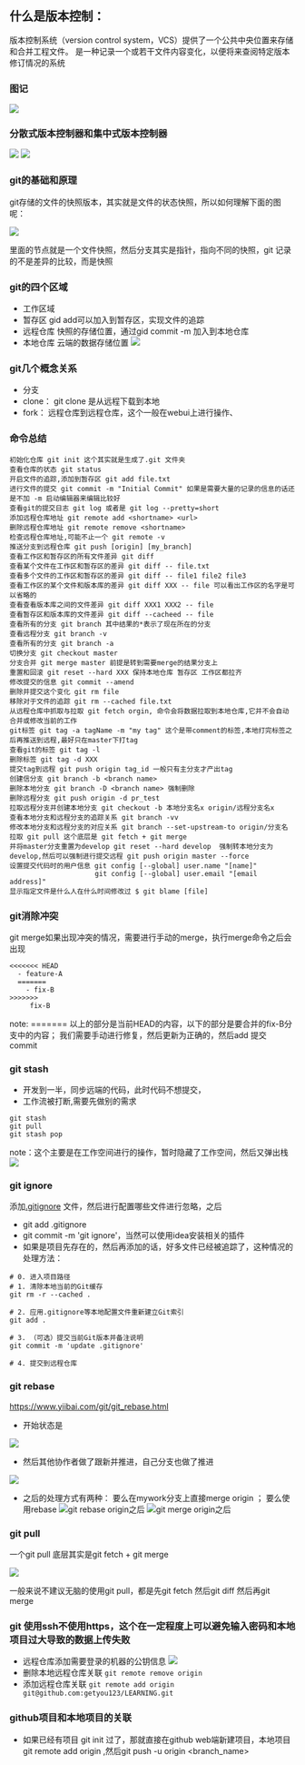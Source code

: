## 什么是版本控制：
版本控制系统（version control system，VCS）提供了一个公共中央位置来存储和合并工程文件。
是一种记录一个或若干文件内容变化，以便将来查阅特定版本修订情况的系统

### 图记
![](https://raw.githubusercontent.com/getyou123/git_pic_use/master/zz202301180939499.png)

### 分散式版本控制器和集中式版本控制器
![](https://raw.githubusercontent.com/getyou123/git_pic_use/master/zz202301171514687.png)
![](https://raw.githubusercontent.com/getyou123/git_pic_use/master/zz202301171515498.png)

### git的基础和原理
git存储的文件的快照版本，其实就是文件的状态快照，所以如何理解下面的图呢：

![](https://raw.githubusercontent.com/getyou123/git_pic_use/master/zz202301171635125.png)

里面的节点就是一个文件快照，然后分支其实是指针，指向不同的快照，git 记录的不是差异的比较，而是快照

### git的四个区域
- 工作区域
- 暂存区 gid add可以加入到暂存区，实现文件的追踪
- 远程仓库 快照的存储位置，通过gid commit -m 加入到本地仓库
- 本地仓库 云端的数据存储位置
![](https://raw.githubusercontent.com/getyou123/git_pic_use/master/zz202301171436549.png)


### git几个概念关系
- 分支
- clone： git clone 是从远程下载到本地
- fork： 远程仓库到远程仓库，这个一般在webui上进行操作、

### 命令总结

```shell
初始化仓库 git init 这个其实就是生成了.git 文件夹
查看仓库的状态 git status 
开启文件的追踪,添加到暂存区 git add file.txt
进行文件的提交 git commit -m "Initial Commit" 如果是需要大量的记录的信息的话还是不加 -m 启动编辑器来编辑比较好
查看git的提交日志 git log 或者是 git log --pretty=short
添加远程仓库地址 git remote add <shortname> <url>
删除远程仓库地址 git remote remove <shortname>
检查远程仓库地址,可能不止一个 git remote -v 
推送分支到远程仓库 git push [origin] [my_branch]
查看工作区和暂存区的所有文件差异 git diff
查看某个文件在工作区和暂存区的差异 git diff -- file.txt
查看多个文件的工作区和暂存区的差异 git diff -- file1 file2 file3
查看工作区的某个文件和版本库的差异 git diff XXX -- file 可以看出工作区的名字是可以省略的
查看查看版本库之间的文件差异 git diff XXX1 XXX2 -- file
查看暂存区和版本库的文件差异 git diff --cacheed -- file
查看所有的分支 git branch 其中结果的*表示了现在所在的分支
查看远程分支 git branch -v
查看所有的分支 git branch -a
切换分支 git checkout master
分支合并 git merge master 前提是转到需要merge的结果分支上
重置和回滚 git reset --hard XXX 保持本地仓库 暂存区 工作区都拉齐
修改提交的信息 git commit --amend
删除并提交这个变化 git rm file
移除对于文件的追踪 git rm --cached file.txt
从远程仓库中抓取与拉取 git fetch orgin, 命令会将数据拉取到本地仓库,它并不会自动合并或修改当前的工作
git标签 git tag -a tagName -m "my tag" 这个是带comment的标签,本地打完标签之后再推送到远程,最好只在master下打tag
查看git的标签 git tag -l
删除标签 git tag -d XXX
提交tag到远程 git push origin tag_id 一般只有主分支才产出tag
创建信分支 git branch -b <branch name>
删除本地分支 git branch -D <branch name> 强制删除
删除远程分支 git push origin -d pr_test
拉取远程分支并创建本地分支 git checkout -b 本地分支名x origin/远程分支名x
查看本地分支和远程分支的追踪关系 git branch -vv
修改本地分支和远程分支的对应关系 git branch --set-upstream-to origin/分支名
拉取 git pull 这个底层是 git fetch + git merge 
并将master分支重置为develop git reset --hard develop  强制转本地分支为develop,然后可以强制进行提交远程 git push origin master --force
设置提交代码时的用户信息 git config [--global] user.name "[name]" 
                     git config [--global] user.email "[email address]"
显示指定文件是什么人在什么时间修改过 $ git blame [file]               
```



### git消除冲突
git merge如果出现冲突的情况，需要进行手动的merge，执行merge命令之后会出现
```shell
<<<<<<< HEAD
  - feature-A
  =======
    - fix-B
>>>>>>> 
     fix-B
```
note:
======= 以上的部分是当前HEAD的内容，以下的部分是要合并的fix-B分支中的内容；
我们需要手动进行修复，然后更新为正确的，然后add 提交 commit


### git stash
- 开发到一半，同步远端的代码，此时代码不想提交，
- 工作流被打断,需要先做别的需求
```shell
git stash
git pull
git stash pop
```
note：这个主要是在工作空间进行的操作，暂时隐藏了工作空间，然后又弹出栈
![](https://raw.githubusercontent.com/getyou123/git_pic_use/master/zz202301171742603.png)

### git ignore
添加[.gitignore](..%2F..%2F.gitignore) 文件，然后进行配置哪些文件进行忽略，之后
- git add .gitignore
- git commit -m 'git ignore'，当然可以使用idea安装相关的插件
- 如果是项目先存在的，然后再添加的话，好多文件已经被追踪了，这种情况的处理方法：
```shell 
# 0. 进入项目路径
# 1. 清除本地当前的Git缓存
git rm -r --cached .

# 2. 应用.gitignore等本地配置文件重新建立Git索引
git add .

# 3. （可选）提交当前Git版本并备注说明
git commit -m 'update .gitignore'

# 4. 提交到远程仓库
```

### git rebase 
https://www.yiibai.com/git/git_rebase.html
- 开始状态是 

![](https://raw.githubusercontent.com/getyou123/git_pic_use/master/zz202301171804765.png)
- 然后其他协作者做了跟新并推进，自己分支也做了推进 
 
![](https://raw.githubusercontent.com/getyou123/git_pic_use/master/zz202301171806277.png)

- 之后的处理方式有两种： 要么在mywork分支上直接merge origin ； 要么使用rebase
  ![git rebase origin之后](https://raw.githubusercontent.com/getyou123/git_pic_use/master/zz202301171810742.png)
  ![git merge origin之后](https://raw.githubusercontent.com/getyou123/git_pic_use/master/zz202301171811223.png)

### git pull 
一个git pull 底层其实是git fetch + git merge

![](https://raw.githubusercontent.com/getyou123/git_pic_use/master/zz202301171801408.png)

一般来说不建议无脑的使用git pull，都是先git fetch 然后git diff 然后再git merge


### git 使用ssh不使用https，这个在一定程度上可以避免输入密码和本地项目过大导致的数据上传失败
- 远程仓库添加需要登录的机器的公钥信息 ![](https://raw.githubusercontent.com/getyou123/git_pic_use/master/zz202301181037535.png)
- 删除本地远程仓库关联  ``` git remote remove origin ```
- 添加远程仓库关联 ``` git remote add origin git@github.com:getyou123/LEARNING.git ```

### github项目和本地项目的关联
- 如果已经有项目 git init 过了，那就直接在github web端新建项目，本地项目git remote add origin <url>,然后git push -u origin <branch_name>